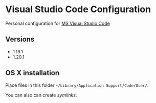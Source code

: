 # Visual Studio Code Configuration

Personal configuration for [MS Visual Studio Code](https://code.visualstudio.com)

## Versions

* 1.19.1
* 1.20.1

## OS X installation

Place files in this folder `~/Library/Application Support/Code/User/`.

You can also can create _symlinks_.
